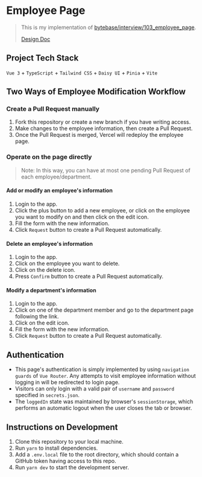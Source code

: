 # Employee Page

> This is my implementation of [bytebase/interview/103_employee_page](https://github.com/bytebase/interview/tree/main/103_employee_page).
> 
> <a href="./design-doc.md">Design Doc</a>

## Project Tech Stack

`Vue 3` + `TypeScript` + `Tailwind CSS` + `Daisy UI` + `Pinia` + `Vite`

## Two Ways of Employee Modification Workflow

### Create a Pull Request manually

1. Fork this repository or create a new branch if you have writing access.
2. Make changes to the employee information, then create a Pull Request.
3. Once the Pull Request is merged, Vercel will redeploy the employee page.

### Operate on the page directly

> Note: In this way, you can have at most one pending Pull Request of each employee/department.

#### Add or modify an employee's information

1. Login to the app.
2. Click the plus button to add a new employee, or click on the employee you want to modify on and then click on the edit icon.
3. Fill the form with the new information.
4. Click `Request` button to create a Pull Request automatically.

#### Delete an employee's information

1. Login to the app.
2. Click on the employee you want to delete.
3. Click on the delete icon.
4. Press `Confirm` button to create a Pull Request automatically.

#### Modify a department's information

1. Login to the app.
2. Click on one of the department member and go to the department page following the link.
3. Click on the edit icon.
4. Fill the form with the new information.
5. Click `Request` button to create a Pull Request automatically.

## Authentication

- This page's authentication is simply implemented by using `navigation guards` of `Vue Router`. Any attempts to visit employee information without logging in will be redirected to login page. 
- Visitors can only login with a valid pair of `username` and `password` specified in `secrets.json`.
- The `loggedIn` state was maintained by browser's `sessionStorage`, which performs an automatic logout when the user closes the tab or browser.

## Instructions on Development

1. Clone this repository to your local machine.
2. Run `yarn` to install dependencies.
3. Add a `.env.local` file to the root directory, which should contain a GitHub token having access to this repo.
4. Run `yarn dev` to start the development server.